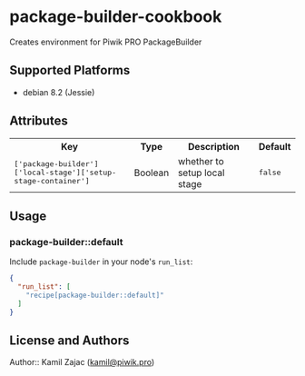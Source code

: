# package-builder-cookbook

Creates environment for Piwik PRO PackageBuilder

## Supported Platforms

- debian 8.2 (Jessie)

## Attributes

<table>
  <tr>
    <th>Key</th>
    <th>Type</th>
    <th>Description</th>
    <th>Default</th>
  </tr>
  <tr>
    <td><tt>['package-builder']['local-stage']['setup-stage-container']</tt></td>
    <td>Boolean</td>
    <td>whether to setup local stage</td>
    <td><tt>false</tt></td>
  </tr>
</table>

## Usage

### package-builder::default

Include `package-builder` in your node's `run_list`:

```json
{
  "run_list": [
    "recipe[package-builder::default]"
  ]
}
```

## License and Authors

Author:: Kamil Zajac (kamil@piwik.pro)

